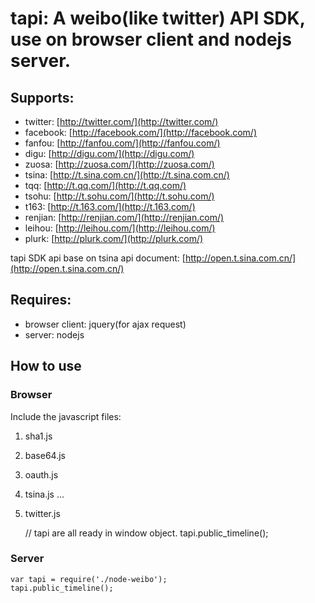 # tapi: A weibo(like twitter) API SDK, use on browser client and nodejs server.

## Supports:
 * twitter: [http://twitter.com/](http://twitter.com/)
 * facebook: [http://facebook.com/](http://facebook.com/)
 * fanfou: [http://fanfou.com/](http://fanfou.com/)
 * digu: [http://digu.com/](http://digu.com/)
 * zuosa: [http://zuosa.com/](http://zuosa.com/)
 * tsina: [http://t.sina.com.cn/](http://t.sina.com.cn/)
 * tqq: [http://t.qq.com/](http://t.qq.com/)
 * tsohu: [http://t.sohu.com/](http://t.sohu.com/)
 * t163: [http://t.163.com/](http://t.163.com/)
 * renjian: [http://renjian.com/](http://renjian.com/)
 * leihou: [http://leihou.com/](http://leihou.com/)
 * plurk: [http://plurk.com/](http://plurk.com/)

tapi SDK api base on tsina api document: [http://open.t.sina.com.cn/](http://open.t.sina.com.cn/)

## Requires:
 * browser client: jquery(for ajax request)
 * server: nodejs

## How to use

### Browser

Include the javascript files:
1. sha1.js
2. base64.js
3. oauth.js
4. tsina.js
   ...
5. twitter.js

    // tapi are all ready in window object.
    tapi.public_timeline();

### Server
    var tapi = require('./node-weibo');
    tapi.public_timeline();
